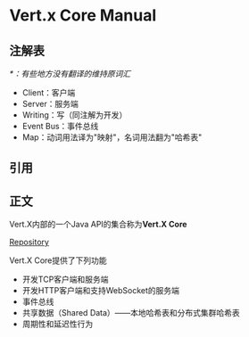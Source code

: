 # Vert.x Core Manual

## 注解表

_\*：有些地方没有翻译的维持原词汇_

* Client：客户端
* Server：服务端
* Writing：写（同注解为开发）
* Event Bus：事件总线
* Map：动词用法译为"映射"，名词用法翻为"哈希表"

## **引用**

## **正文**

Vert.X内部的一个Java API的集合称为**Vert.X Core**

[Repository](https://github.com/eclipse/vert.x)

Vert.X Core提供了下列功能

* 开发TCP客户端和服务端
* 开发HTTP客户端和支持WebSocket的服务端
* 事件总线
* 共享数据（Shared Data）——本地哈希表和分布式集群哈希表
* 周期性和延迟性行为



